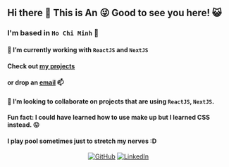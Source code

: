 ## Hi there 👋 This is An :stuck_out_tongue_winking_eye: Good to see you here! :smiley_cat:

### I'm based in `Ho Chi Minh` :city_sunset:

#### 🌱 I’m currently working with `ReactJS` and `NextJS`
#### Check out [my projects](https://github.com/tnngoan?tab=repositories)
#### or drop an [email](mailto:ngoan.n.tr@gmail.com) 📫
#### 👯 I’m looking to collaborate on projects that are using `ReactJS`, `NextJS`.
 
#### Fun fact: I could have learned how to use make up but I learned CSS instead. 😛

#### I play pool sometimes just to stretch my nerves :D

<p align="center">
	<a href="https://github.com/tnngoan"><img src="https://img.icons8.com/bubbles/50/000000/github.png" alt="GitHub"/></a>
	<a href="https://www.linkedin.com/in/tnngoan/"><img src="https://img.icons8.com/bubbles/50/000000/linkedin.png" alt="LinkedIn"/></a>
</p>
